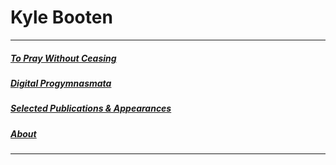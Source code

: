 # Kyle Booten

***

##### [To Pray Without Ceasing](topray.html)

##### [Digital Progymnasmata](progym.html)

##### [Selected Publications & Appearances](index.html)

##### [About](about.html)

***


